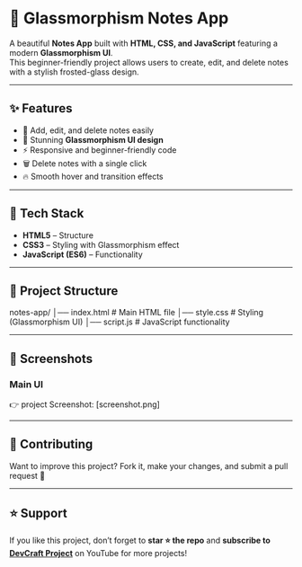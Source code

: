 # 📝 Glassmorphism Notes App  

A beautiful **Notes App** built with **HTML, CSS, and JavaScript** featuring a modern **Glassmorphism UI**.  
This beginner-friendly project allows users to create, edit, and delete notes with a stylish frosted-glass design.  

---

## ✨ Features  
- 📌 Add, edit, and delete notes easily  
- 🎨 Stunning **Glassmorphism UI design**  
- ⚡ Responsive and beginner-friendly code  
- 🗑️ Delete notes with a single click  
- 🔥 Smooth hover and transition effects  

---

## 🚀 Tech Stack  
- **HTML5** – Structure  
- **CSS3** – Styling with Glassmorphism effect  
- **JavaScript (ES6)** – Functionality  

---

## 📂 Project Structure  
notes-app/
│── index.html # Main HTML file
│── style.css # Styling (Glassmorphism UI)
│── script.js # JavaScript functionality


---

## 📸 Screenshots  
### Main UI  
👉 project Screenshot: [screenshot.png]  

---

## 🤝 Contributing  
Want to improve this project? Fork it, make your changes, and submit a pull request 🚀  

---

## ⭐ Support  
If you like this project, don’t forget to **star ⭐ the repo** and **subscribe to [DevCraft Project](#)** on YouTube for more projects!  
